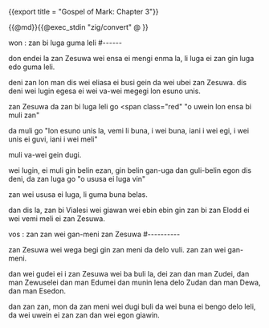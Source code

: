 {{export title = "Gospel of Mark:  Chapter 3"}}

{{@md}}{{@exec_stdin "zig/convert" @ }}

won : zan bi luga guma leli
#------

don endei la zan Zesuwa wei ensa ei mengi enma la, li luga ei zan gin luga edo guma leli.

deni zan lon man dis wei eliasa ei busi gein da wei ubei zan Zesuwa. dis deni wei lugin egesa ei wei va-wei megegi lon esuno unis.

zan Zesuwa da zan bi luga leli go <span class="red" "o uwein lon ensa bi muli zan"</span>

da muli go <span class="red">"lon esuno unis la, vemi li buna, i wei buna, iani i wei egi, i wei unis ei guvi, iani i wei meli"</span>

muli va-wei gein dugi.

wei lugin, ei muli gin belin ezan, gin belin gan-uga dan guli-belin egon dis deni, da zan luga go <span class="red">"o ususa ei luga vin"</span>

zan wei ususa ei luga, li guma buna belas.

dan dis la, zan bi Vialesi wei giawan wei ebin ebin gin zan bi zan Elodd ei wei vemi meli ei zan Zesuwa.

vos : zan zan wei gan-meni zan Zesuwa
#----------

zan Zesuwa wei wega begi gin zan meni da delo vuli. zan zan wei gan-meni.

dan wei gudei ei i zan Zesuwa wei ba buli la, dei zan dan man Zudei, dan man Zewuselei dan man Edumei dan munin lena delo Zudan dan man Dewa, dan man Esedon.

dan zan zan, mon da zan meni wei dugi buli da wei buna ei bengo delo leli, da wei uwein ei zan zan dan wei egon giawin.




